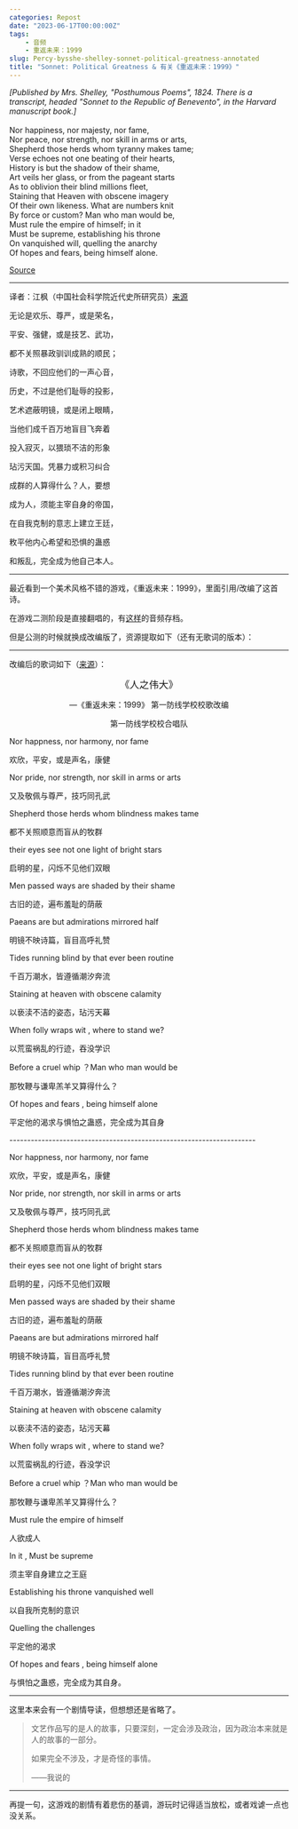 ```yaml
---
categories: Repost
date: "2023-06-17T00:00:00Z"
tags:
    - 音频
    - 重返未来：1999
slug: Percy-bysshe-shelley-sonnet-political-greatness-annotated
title: "Sonnet: Political Greatness & 有关《重返未来：1999》"
---
```


_\[Published by Mrs. Shelley, "Posthumous Poems", 1824. There is a transcript, headed "Sonnet to the Republic of Benevento", in the Harvard manuscript book.]_\
\
Nor happiness, nor majesty, nor fame,\
Nor peace, nor strength, nor skill in arms or arts,\
Shepherd those herds whom tyranny makes tame;\
Verse echoes not one beating of their hearts,\
History is but the shadow of their shame,\
Art veils her glass, or from the pageant starts\
As to oblivion their blind millions fleet,\
Staining that Heaven with obscene imagery\
Of their own likeness. What are numbers knit\
By force or custom? Man who man would be,\
Must rule the empire of himself; in it\
Must be supreme, establishing his throne\
On vanquished will, quelling the anarchy\
Of hopes and fears, being himself alone.

[Source](https://genius.com/Percy-bysshe-shelley-sonnet-political-greatness-annotated)

---

译者：江枫（中国社会科学院近代史所研究员）[来源](http://www.wxg.org.cn/jzzx/1583.jhtml)

无论是欢乐、尊严，或是荣名，

平安、强健，或是技艺、武功，

都不关照暴政驯训成熟的顺民；

诗歌，不回应他们的一声心音，

历史，不过是他们耻辱的投影，

艺术遮蔽明镜，或是闭上眼睛，

当他们成千百万地盲目飞奔着

投入寂灭，以猥琐不洁的形象

玷污天国。凭暴力或积习纠合

成群的人算得什么？人，要想

成为人，须能主宰自身的帝国，

在自我克制的意志上建立王廷，

敉平他内心希望和恐惧的蛊惑

和叛乱，完全成为他自己本人。

---

最近看到一个美术风格不错的游戏，《重返未来：1999》，里面引用/改编了这首诗。

在游戏二测阶段是直接翻唱的，有[这样](https://www.bilibili.com/video/BV1ha411s7LR?p=1)的音频存档。

但是公测的时候就换成改编版了，资源提取如下（还有无歌词的版本）：

<div>
    <link rel="stylesheet" href="https://fastly.jsdelivr.net/npm/aplayer@1.10.1/dist/APlayer.min.css">
    <div id="aplayer"></div>
    <script src="https://fastly.jsdelivr.net/npm/aplayer@1.10.1/dist/APlayer.min.js"></script>
    <script>
        const ap = new APlayer({
            container: document.getElementById('aplayer'),
            mini: false,
            autoplay: false,
            preload: 'auto',
            mutex: true,
            listFolded: false,
            listMaxHeight: 90,
            audio: [
                {
                    name: '二测版',
                    artist: '《重返未来：1999》',
                    url: 'bili.mp3',
                    cover: 'cover.png',
                },
                {
                    name: '公测提取',
                    artist: '《重返未来：1999》',
                    url: '770913_1.mp3',
                    cover: 'cover.png',
                },
                {
                    name: '无歌词',
                    artist: '《重返未来：1999》',
                    url: '753105343_1.mp3',
                    cover: 'cover.png',
                }
            ]
        });
    </script>
</div>

---

改编后的歌词如下（[来源](https://www.bilibili.com/read/cv24154619)）：

<p style="text-align: center;">
  <span style="font-size: 1.25em;">《人之伟大》</span>
</p>
<p style="text-align: center;">—《重返未来：1999》 第一防线学校校歌改编</p>
<p style="text-align: center;">第一防线学校校合唱队</p>

Nor happness, nor harmony, nor fame

欢欣，平安，或是声名，康健

Nor pride, nor strength, nor skill in arms or arts

又及敬佩与尊严，技巧同孔武

Shepherd those herds whom blindness makes tame

都不关照顺意而盲从的牧群

their eyes see not one light of bright stars

启明的星，闪烁不见他们双眼

Men passed ways are shaded by their shame

古旧的迹，遍布羞耻的荫蔽

Paeans are but admirations mirrored half

明镜不映诗篇，盲目高呼礼赞

Tides running blind by that ever been routine

千百万潮水，皆遵循潮汐奔流

Staining at heaven with obscene calamity

以亵渎不洁的姿态，玷污天幕

When folly wraps wit , where to stand we?

以荒蛮祸乱的行迹，吞没学识

Before a cruel whip ？Man who man would be

那牧鞭与谦卑羔羊又算得什么？

Of hopes and fears , being himself alone

平定他的渴求与惧怕之蛊惑，完全成为其自身

\---------------------------------------------------------------------

Nor happness, nor harmony, nor fame

欢欣，平安，或是声名，康健

Nor pride, nor strength, nor skill in arms or arts

又及敬佩与尊严，技巧同孔武

Shepherd those herds whom blindness makes tame

都不关照顺意而盲从的牧群

their eyes see not one light of bright stars

启明的星，闪烁不见他们双眼

Men passed ways are shaded by their shame

古旧的迹，遍布羞耻的荫蔽

Paeans are but admirations mirrored half

明镜不映诗篇，盲目高呼礼赞

Tides running blind by that ever been routine

千百万潮水，皆遵循潮汐奔流

Staining at heaven with obscene calamity

以亵渎不洁的姿态，玷污天幕

When folly wraps wit , where to stand we?

以荒蛮祸乱的行迹，吞没学识

Before a cruel whip ？Man who man would be

那牧鞭与谦卑羔羊又算得什么？

Must rule the empire of himself

人欲成人

In it , Must be supreme

须主宰自身建立之王庭

Establishing his throne vanquished well

以自我所克制的意识

Quelling the challenges

平定他的渴求

Of hopes and fears , being himself alone

与惧怕之蛊惑，完全成为其自身。

---

这里本来会有一个剧情导读，但想想还是省略了。

> 文艺作品写的是人的故事，只要深刻，一定会涉及政治，因为政治本来就是人的故事的一部分。
>
> 如果完全不涉及，才是奇怪的事情。
>
> ——我说的

---

再提一句，这游戏的剧情有着悲伤的基调，游玩时记得适当放松，或者戏谑一点也没关系。
